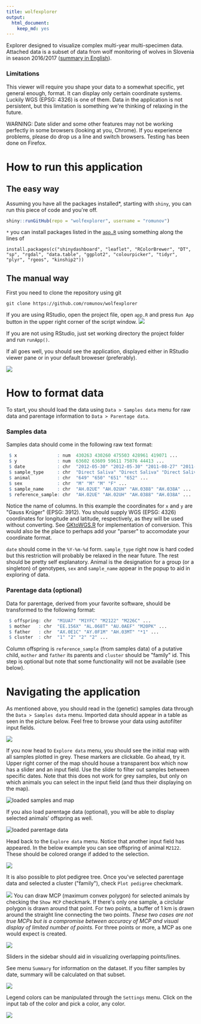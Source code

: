 ```yaml
---
title: wolfexplorer
output: 
  html_document: 
    keep_md: yes
---
```

Explorer designed to visualize complex multi-year multi-specimen data. Attached data is a subset of data from wolf monitoring of wolves in Slovenia in season 2016/2017 ([summary in English](http://www.natura2000.si/uploads/tx_library/MonitoringVolk__summary.pdf)).

### Limitations
This viewer will require you shape your data to a somewhat specific, yet general enough, format. It can display only certain coordinate systems. Luckily WGS (EPSG: 4326) is one of them. Data in the application is not persistent, but this limitation is something we're thinking of relaxing in the future.

WARNING: Date slider and some other features may not be working perfectly in some browsers (looking at you, Chrome). If you experience problems, please do drop us a line and switch browsers. Testing has been done on Firefox.

# How to run this application
## The easy way

Assuming you have all the packages installed*, starting with `shiny`, you can run this piece of code and you're off.
```r
shiny::runGitHub(repo = "wolfexplorer", username = "romunov")
```

`*` you can install packages listed in the [`app.R`](https://github.com/romunov/wolfexplorer/blob/master/app.R#L1) using something along the lines of

```
install.packages(c("shinydashboard", "leaflet", "RColorBrewer", "DT", "sp", "rgdal", "data.table", "ggplot2", "colourpicker", "tidyr", "plyr", "rgeos", "kinship2"))
```

## The manual way

First you need to clone the repository using git

```
git clone https://github.com/romunov/wolfexplorer
```

If you are using RStudio, open the project file, open `app.R` and press `Run App` button in the upper right corner of the script window.
![](./img/runapp.png)

If you are not using RStudio, just set working directory the project folder and run `runApp()`.

If all goes well, you should see the application, displayed either in RStudio viewer pane or in your default broweser (preferably).

![](./img/welcome.png)

# How to format data

To start, you should load the data using `Data > Samples data` menu for raw data and parentage information to `Data > Parentage data`.

### Samples data
Samples data should come in the following raw text format:

```r
 $ x               : num  430263 430260 475503 428961 419071 ...
 $ y               : num  63602 63609 59611 75076 44413 ...
 $ date            : chr  "2012-05-30" "2012-05-30" "2011-08-27" "2011-06-23" ...
 $ sample_type     : chr  "Direct Saliva" "Direct Saliva" "Direct Saliva" "Direct Saliva" ...
 $ animal          : chr  "649" "650" "651" "652" ...
 $ sex             : chr  "M" "M" "M" "F" ...
 $ sample_name     : chr  "AH.02UE" "AH.02UH" "AH.0388" "AH.038A" ...
 $ reference_sample: chr  "AH.02UE" "AH.02UH" "AH.0388" "AH.038A" ...
```

Notice the name of columns. In this example the coordinates for `x` and `y` are "Gauss Krüger" (EPSG: 3912). You should supply WGS (EPSG: 4326) coordinates for longitude and latitude, respectively, as they will be used without converting. See [GKtoWGS.R](https://github.com/romunov/wolfexplorer/blob/master/GKtoWGS.R) for implementation of conversion. This would also be the place to perhaps add your "parser" to accomodate your coordinate format.

`date` should come in the `%Y-%m-%d` form. `sample_type` right now is hard coded but this restriction will probably be relaxed in the near future. The rest should be pretty self explanatory. Animal is the designation for a group (or a singleton) of genotypes, `sex` and `sample_name` appear in the popup to aid in exploring of data.

### Parentage data (optional)
Data for parentage, derived from your favorite software, should be transformed to the following format:

```r
 $ offspring: chr  "M1UA7" "M1YFC" "M2122" "M226C" ...
 $ mother   : chr  "EE.156X" "AL.068T" "AU.0AEF" "M20PK" ...
 $ father   : chr  "AX.0E1C" "AY.0F1M" "AH.03MT" "*1" ...
 $ cluster  : chr  "1" "2" "2" "2" ...
```
Column offspring is `reference_sample` (from samples data) of a putative child, `mother` and `father` its parents and `cluster` should be "family" id. This step is optional but note that some functionality will not be available (see below).

# Navigating the application
As mentioned above, you should read in the (genetic) samples data through the `Data > Samples data` menu. Imported data should appear in a table as seen in the picture below. Feel free to browse your data using autofilter input fields.

![](./img/load_samples_data.png)

If you now head to `Explore data` menu, you should see the initial map with all samples plotted in grey. These markers are clickable. Go ahead, try it.
Upper right corner of the map should house a transparent box which now has a slider and an input field. Use the slider to filter out samples between specific dates. Note that this does not work for grey samples, but only on which animals you can select in the input field (and thus their displaying on the map).

![loaded samples and map](./img/samples_loaded_map.png)

If you also load parentage data (optional), you will be able to display selected animals' offspring as well.

![loaded parentage data](./img/loaded_parentage_data.png)

Head back to the `Explore data` menu. Notice that another input field has appeared. In the below example you can see offspring of animal `M2122`. These should be colored orange if added to the selection.

![](./img/selected_all.png)

It is also possible to plot pedigree tree. Once you've selected parentage data and selected a cluster ("family"), check `Plot pedigree` checkmark.

![](./img/parentage.png)
You can draw MCP (maximum convex polygon) for selected animals by checking the `Show MCP` checkmark. If there's only one sample, a circlular polygon is drawn around that point. For two points, a buffer of 1 km is drawn around the straight line connecting the two points. *These two cases are not true MCPs but is a compromise between accuracy of MCP and visual display of limited number of points.* For three points or more, a MCP as one would expect is created.

![](./img/mcp.png)

Sliders in the sidebar should aid in visualizing overlapping points/lines.

See menu `Summary` for information on the dataset. If you filter samples by date, summary will be calculated on that subset.

![](./img/summary.png)

Legend colors can be manipulated through the `Settings` menu. Click on the input tab of the color and pick a color, any color.

![](./img/color_setting.png)

